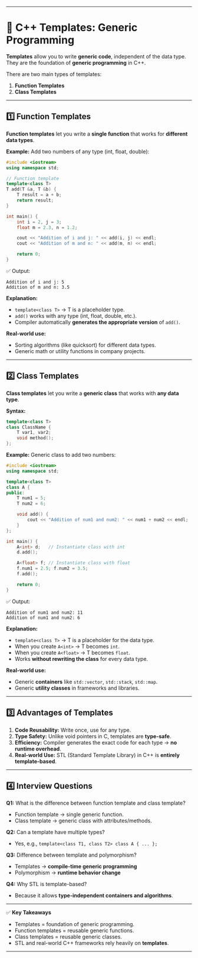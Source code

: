 
---

# 🚀 C++ Templates: Generic Programming

**Templates** allow you to write **generic code**, independent of the data type. They are the foundation of **generic programming** in C++.

There are two main types of templates:

1. **Function Templates**
2. **Class Templates**

---

## 1️⃣ Function Templates

**Function templates** let you write a **single function** that works for **different data types**.

**Example:** Add two numbers of any type (int, float, double):

```cpp
#include <iostream>
using namespace std;

// Function template
template<class T>
T add(T &a, T &b) {
    T result = a + b;
    return result;
}

int main() {
    int i = 2, j = 3;
    float m = 2.3, n = 1.2;

    cout << "Addition of i and j: " << add(i, j) << endl;
    cout << "Addition of m and n: " << add(m, n) << endl;

    return 0;
}
```

✅ Output:

```
Addition of i and j: 5
Addition of m and n: 3.5
```

**Explanation:**

* `template<class T>` → T is a placeholder type.
* `add()` works with any type (int, float, double, etc.).
* Compiler automatically **generates the appropriate version** of `add()`.

**Real-world use:**

* Sorting algorithms (like quicksort) for different data types.
* Generic math or utility functions in company projects.

---

## 2️⃣ Class Templates

**Class templates** let you write a **generic class** that works with **any data type**.

**Syntax:**

```cpp
template<class T>
class ClassName {
    T var1, var2;
    void method();
};
```

**Example:** Generic class to add two numbers:

```cpp
#include <iostream>
using namespace std;

template<class T>
class A {
public:
    T num1 = 5;
    T num2 = 6;

    void add() {
        cout << "Addition of num1 and num2: " << num1 + num2 << endl;
    }
};

int main() {
    A<int> d;   // Instantiate class with int
    d.add();

    A<float> f; // Instantiate class with float
    f.num1 = 2.5; f.num2 = 3.5;
    f.add();

    return 0;
}
```

✅ Output:

```
Addition of num1 and num2: 11
Addition of num1 and num2: 6
```

**Explanation:**

* `template<class T>` → T is a placeholder for the data type.
* When you create `A<int>` → T becomes `int`.
* When you create `A<float>` → T becomes `float`.
* Works **without rewriting the class** for every data type.

**Real-world use:**

* Generic **containers** like `std::vector`, `std::stack`, `std::map`.
* Generic **utility classes** in frameworks and libraries.

---

## 3️⃣ Advantages of Templates

1. **Code Reusability:** Write once, use for any type.
2. **Type Safety:** Unlike void pointers in C, templates are **type-safe**.
3. **Efficiency:** Compiler generates the exact code for each type → **no runtime overhead**.
4. **Real-world Use:** STL (Standard Template Library) in C++ is **entirely template-based**.

---

## 4️⃣ Interview Questions

**Q1:** What is the difference between function template and class template?

* Function template → single generic function.
* Class template → generic class with attributes/methods.

**Q2:** Can a template have multiple types?

* Yes, e.g., `template<class T1, class T2> class A { ... };`

**Q3:** Difference between template and polymorphism?

* Templates → **compile-time generic programming**
* Polymorphism → **runtime behavior change**

**Q4:** Why STL is template-based?

* Because it allows **type-independent containers and algorithms**.

---

✅ **Key Takeaways**

* Templates = foundation of generic programming.
* Function templates = reusable generic functions.
* Class templates = reusable generic classes.
* STL and real-world C++ frameworks rely heavily on **templates**.

---

